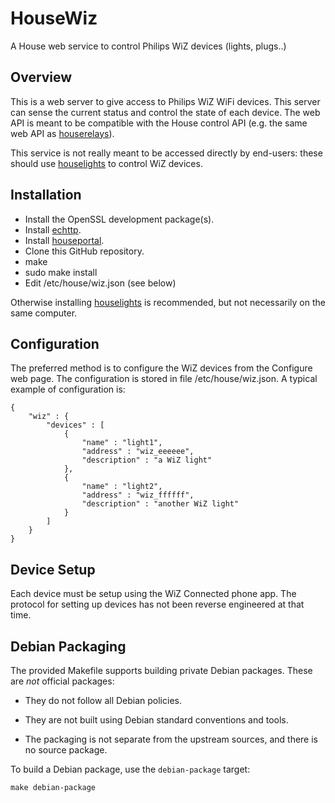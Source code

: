 # HouseWiz
A House web service to control Philips WiZ devices (lights, plugs..)
## Overview
This is a web server to give access to Philips WiZ WiFi devices. This server can sense the current status and control the state of each device. The web API is meant to be compatible with the House control API (e.g. the same web API as [houserelays](https://github.com/pascal-fb-martin/houserelays)).

This service is not really meant to be accessed directly by end-users: these should use [houselights](https://github.com/pascal-fb-martin/houselights) to control WiZ devices.
## Installation
* Install the OpenSSL development package(s).
* Install [echttp](https://github.com/pascal-fb-martin/echttp).
* Install [houseportal](https://github.com/pascal-fb-martin/houseportal).
* Clone this GitHub repository.
* make
* sudo make install
* Edit /etc/house/wiz.json (see below)

Otherwise installing [houselights](https://github.com/pascal-fb-martin/houselights) is recommended, but not necessarily on the same computer.
## Configuration
The preferred method is to configure the WiZ devices from the Configure web page.
The configuration is stored in file /etc/house/wiz.json. A typical example of configuration is:
```
{
    "wiz" : {
        "devices" : [
            {
                "name" : "light1",
                "address" : "wiz_eeeeee",
                "description" : "a WiZ light"
            },
            {
                "name" : "light2",
                "address" : "wiz_ffffff",
                "description" : "another WiZ light"
            }
        ]
    }
}
```
## Device Setup
Each device must be setup using the WiZ Connected phone app. The protocol for setting up devices has not been reverse engineered at that time.

## Debian Packaging

The provided Makefile supports building private Debian packages. These are _not_ official packages:

- They do not follow all Debian policies.

- They are not built using Debian standard conventions and tools.

- The packaging is not separate from the upstream sources, and there is
  no source package.

To build a Debian package, use the `debian-package` target:
```
make debian-package
```

